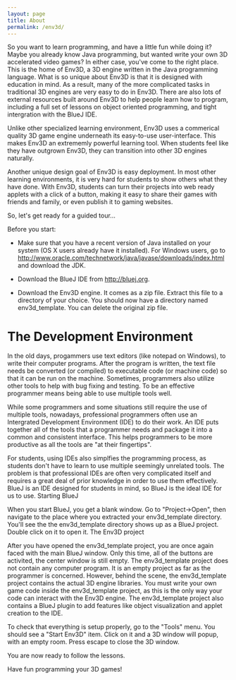 ```yaml
---
layout: page
title: About
permalink: /env3d/
---
```


So you want to learn programming, and have a little fun while doing it?  Maybe you already know Java programming, but wanted write your own 3D accelerated video games?  In either case, you've come to the right place.  This is the home of Env3D, a 3D engine written in the Java programming language.  What is so unique about Env3D is that it is designed with education in mind.  As a result, many of the more complicated tasks in traditional 3D engines are very easy to do in Env3D.  There are also lots of external resources built around Env3D to help people learn how to program, including a full set of lessons on object oriented programming, and tight intergration with the BlueJ IDE.

Unlike other specialized learning environment, Env3D uses a commerical quality 3D game engine underneath its easy-to-use user-interface.  This makes Env3D an extrememly powerful learning tool.  When students feel like they have outgrown Env3D, they can transition into other 3D engines naturally.

Another unique design goal of Env3D is easy deployment.  In most other learning environments, it is very hard for students to show others what they have done.  With Env3D, students can turn their projects into web ready applets with a click of a button, making it easy to share their games with friends and family, or even publish it to gaming websites.

So, let's get ready for a guided tour...

Before you start:

* Make sure that you have a recent version of Java installed on your system (OS X users already have it installed).  For Windows users, go to http://www.oracle.com/technetwork/java/javase/downloads/index.html and download the JDK.

* Download the BlueJ IDE from http://bluej.org.

* Download the Env3D engine.  It comes as a zip file.  Extract this file to a directory of your choice.  You should now have a directory named env3d_template.  You can delete the original zip file.

# The Development Environment

In the old days, progammers use text editors (like notepad on Windows), to write their computer programs.  After the program is written, the text file needs be converted (or compiled) to executable code (or machine code) so that it can be run on the machine.  Sometimes, programmers also utilize other tools to help with bug fixing and testing.  To be an effective programmer means being able to use multiple tools well.

While some programmers and some situations still require the use of multiple tools, nowadays, professional programmers often use an Intergrated Development Environment (IDE) to do their work.  An IDE puts together all of the tools that a programmer needs and package it into a common and consistent interface.  This helps programmers to be more productive as all the tools are "at their fingertips".

For students, using IDEs also simplfies the programming process, as students don't have to learn to use multiple seemingly unrelated tools.  The problem is that professional IDEs are often very complicated itself and requires a great deal of prior knowledge in order to use them effectively.  BlueJ is an IDE designed for students in mind, so BlueJ is the ideal IDE for us to use.
Starting BlueJ

When you start BlueJ, you get a blank window.  Go to "Project->Open", then navigate to the place where you extracted your env3d_template directory.  You'll see the the env3d_template directory shows up as a BlueJ project.  Double click on it to open it.
The Env3D project

After you have opened the env3d_template project, you are once again faced with the main BlueJ window.  Only this time, all of the buttons are activited, the center window is still empty.  The env3d_template project does not contain any computer program.  It is an empty project as far as the programmer is concerned.  However, behind the scene, the env3d_template project contains the actual 3D engine libraries.  You must write your own game code inside the env3d_template project, as this is the only way your code can interact with the Env3D engine.  The env3d_template project also contains a BlueJ plugin to add features like object visualization and applet creation to the IDE.

To check that everything is setup properly, go to the "Tools" menu.  You should see a "Start Env3D" item.  Click on it and a 3D window will popup, with an empty room.  Press escape to close the 3D window.

You are now ready to follow the lessons.

Have fun programming your 3D games!
